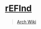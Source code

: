 # [rEFInd](https://www.rodsbooks.com/refind/)

> [Arch Wiki](https://wiki.archlinux.org/index.php/REFInd)
